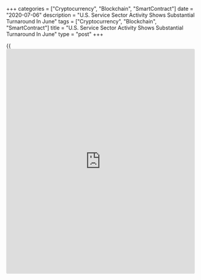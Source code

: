 +++
categories = ["Cryptocurrency", "Blockchain", "SmartContract"]
date = "2020-07-06"
description = "U.S. Service Sector Activity Shows Substantial Turnaround In June"
tags = ["Cryptocurrency", "Blockchain", "SmartContract"]
title = "U.S. Service Sector Activity Shows Substantial Turnaround In June"
type = "post"
+++

{{<iframe id="large-banner" src="https://www.bounty.group/#slide=18.0" width="100%" height="600" scrolling="no" style="border: 0px solid rgb(216, 221, 230); border-radius: 3px;">}}

In the latest sign of the rapid economic recovery, the Institute for
Supply Management released a report on Monday showing a substantial
turnaround in U.S. service sector activity in the month of June.

The ISM said its non-manufacturing index spiked to 57.1 in June from
45.4 in May, with a reading above 50 indicting an increase in service
sector activity. Economists had expected the index to climb to 50.1.

The sharp increase by the non-manufacturing index reflected the largest
single-month percentage-point increase since its debut in 1997.

"The non-manufacturing composite index indicated growth after two
consecutive months of contraction," said Anthony Nieves, Chair of the
ISM Non-Manufacturing Business Survey Committee.

He added, "Respondents remain concerned about the [coronavirus][1] and
the more recent civil unrest; however, they are cautiously optimistic
about [business][2] conditions and the economy as businesses are
beginning to reopen."

The much bigger than expected increase by the headline index came as the
business activity index skyrocketed to 66.0 in June from 41.0 in May and
the new orders index soared to 61.6 from 41.9.

The employment index also jumped to 43.1 in June from 31.8 in May,
although the reading below 50 indicates employment in the service sector
contracted for the fourth month in a row.

The report also said the prices index surged up to 62.4 in June from
55.6 in May, reflecting the largest monthly increase since August of
2012.

Last Wednesday, the ISM released a separate report showing U.S.
manufacturing activity unexpectedly expanded in June after three
straight months of contraction.

The ISM said its purchasing managers index jumped to 52.6 in June from
43.1 in May, with a reading above 50 indicating an expansion in
manufacturing activity.

Economists had expected the index to climb to 49.5, which have still
indicated a modest contraction in manufacturing activity.

For comments and feedback [contact](https://www.playgroundfx.com/contact/): editorial@rtt[news](https://www.letsplayfx.com/blog/forex-news-website/).com

[Economic News][3]

 **What parts of the world are seeing the best (and worst) economic
performances lately? Click[here][4] to check out our [Econ Scorecard][4]
and find out! See up-to-the-moment [ranking](https://www.playgroundfx.com/blog/crypto-exchange-ranking/)s for the best and worst
performers in [GDP][5], [unemployment rate][6], [inflation][7] and much
more.**

   1. www.rtt[news](https://www.letsplayfx.com/blog/forex-news-website/).com/list/coronavirus.aspx
   2. www.rtt[news](https://www.letsplayfx.com/blog/forex-news-website/).com/Content/Business.aspx
   3. www.rtt[news](https://www.letsplayfx.com/blog/forex-news-website/).com/Content/EconomicNews.aspx
   4. www.rtt[news](https://www.letsplayfx.com/blog/forex-news-website/).com/economic-scorecard/world-rank/unemployment-rate/highest-performance.aspx
   5. www.rtt[news](https://www.letsplayfx.com/blog/forex-news-website/).com/economic-scorecard/world-rank/GDP/highest-performance.aspx
   6. www.rtt[news](https://www.letsplayfx.com/blog/forex-news-website/).com/economic-scorecard/world-rank/unemployment-rate/lowest-performance.aspx
   7. www.rtt[news](https://www.letsplayfx.com/blog/forex-news-website/).com/economic-scorecard/world-rank/CPI/highest-performance.aspx
